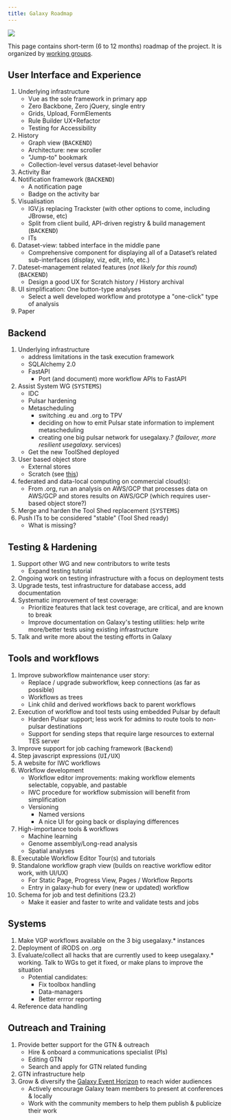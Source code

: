 ```yaml
---
title: Galaxy Roadmap
---
```


![](/images/roadmap/road.jpg)


This page contains short-term (6 to 12 months) roadmap of the project. It is organized by [working groups](/community/wg/).

## User Interface and Experience

1. Underlying infrastructure
    - Vue as the sole framework in primary app
    - Zero Backbone, Zero jQuery, single entry
    - Grids, Upload, FormElements
    - Rule Builder UX+Refactor
    - Testing for Accessibility
2. History
    - Graph view (<kbd>BACKEND</kbd>)
    - Architecture: new scroller
    - "Jump-to" bookmark
    - Collection-level versus dataset-level behavior
3. Activity Bar
4. Notification framework (<kbd>BACKEND</kbd>)
    - A notification page
    - Badge on the activity bar
5. Visualisation
    - IGV.js replacing Trackster (with other options to come, including JBrowse, etc)
    - Split from client build, API-driven registry & build management (<kbd>BACKEND</kbd>)
    - ITs
6. Dataset-view: tabbed interface in the middle pane
    - Comprehensive component for displaying all of a Dataset’s related sub-interfaces (display, viz, edit, info, etc.)
7. Dateset-management related features (*not likely for this round*) (<kbd>BACKEND</kbd>)
    - Design a good UX for Scratch history / History archival
8. UI simplification: One button-type analyses
    - Select a well developed workflow and prototype a "one-click" type of analysis
9. Paper

## Backend

1. Underlying infrastructure
    - address limitations in the task execution framework
    - SQLAlchemy 2.0
    - FastAPI
        - Port (and document) more workflow APIs to FastAPI
2. Assist System WG (<kbd>SYSTEMS</kbd>)
    - IDC
    - Pulsar hardening
    - Metascheduling
        - switching .eu and .org to TPV
        - deciding on how to emit Pulsar state information to implement metascheduling
        - creating one big pulsar network for usegalaxy.*? (failover, more resilient usegalaxy.* services)
    - Get the new ToolShed deployed
3. User based object store 
    - External stores
    - Scratch (see [this](https://github.com/galaxyproject/galaxy/pull/14073))
4. federated and data-local computing on commercial cloud(s):
    - From .org, run an analysis on AWS/GCP that processes data on AWS/GCP and stores results on AWS/GCP (which requires user-based object store?)
5. Merge and harden the Tool Shed replacement (<kbd>SYSTEMS</kbd>)
6. Push ITs to be considered "stable" (Tool Shed ready)
    - What is missing?

## Testing & Hardening

1. Support other WG and new contributors to write tests
    - Expand testing tutorial
2. Ongoing work on testing infrastructure with a focus on deployment tests
3. Upgrade tests, test infrastructure for database access, add documentation 
4. Systematic improvement of test coverage: 
    - Prioritize features that lack test coverage, are critical, and are known to break
    - Improve documentation on Galaxy's testing utilities: help write more/better tests using existing infrastructure
5. Talk and write more about the testing efforts in Galaxy

## Tools and workflows

1. Improve subworkflow maintenance user story:
    - Replace / upgrade subworkflow, keep connections (as far as possible)
    - Workflows as trees
    - Link child and derived workflows back to parent workflows
2. Execution of workflow and tool tests using embedded Pulsar by default	
    - Harden Pulsar support; less work for admins to route tools to non-pulsar destinations
    - Support for sending steps that require large resources to external TES server
3. Improve support for job caching framework (<kbd>Backend</kbd>)
4. Step javascript expressions (<kbd>UI/UX</kbd>)
5. A website for IWC workflows
6. Workflow development
    - Workflow editor improvements: making workflow elements selectable, copyable, and pastable
    - IWC procedure for workflow submission will benefit from simplification
    - Versioning
        - Named versions
        - A nice UI for going back or displaying differences
7. High-importance tools & workflows
    - Machine learning
    - Genome assembly/Long-read analysis
    - Spatial analyses
8. Executable Workflow Editor Tour(s) and tutorials
9. Standalone workflow graph view (builds on reactive workflow editor work, with UI/UX)
    - For Static Page, Progress View, Pages / Workflow Reports
    - Entry in galaxy-hub for every (new or updated) workflow
10. Schema for job and test definitions (23.2)
    - Make it easier and faster to write and validate tests and jobs

## Systems

1. Make VGP workflows available on the 3 big usegalaxy.* instances
2. Deployment of iRODS on .org
3. Evaluate/collect all hacks that are currently used to keep usegalaxy.* working. Talk to WGs to get it fixed, or make plans to improve the situation
    - Potential candidates:
        - Fix toolbox handling
        - Data-managers
        - Better errror reporting
4. Reference data handling

## Outreach and Training

1. Provide better support for the GTN & outreach
    - Hire & onboard a communications specialist (PIs)
    - Editing GTN
    - Search and apply for GTN related funding
2. GTN infrastructure help
3. Grow & diversify the [Galaxy Event Horizon](https://galaxyproject.org/events/) to reach wider audiences
    -  Actively encourage Galaxy team members to present at conferences & locally
    -  Work with the community members to help them publish & publicize their work




